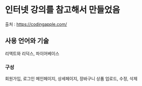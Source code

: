 # 인터넷 강의를 참고해서 만들었음
출처 : https://codingapple.com/

## 사용 언어와 기술
리액트와 리덕스, 파이어베이스

### 구성
회원가입, 로그인
메인페이지, 상세페이지, 장바구니
상품 업로드, 수정, 삭제
